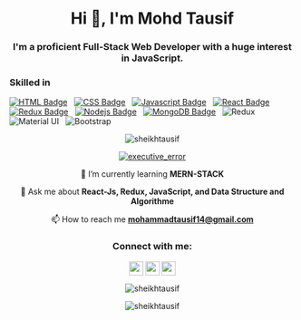 <h1 align="center">Hi 👋, I'm Mohd Tausif</h1>
<h3 align="center">I'm a proficient Full-Stack Web Developer with a huge interest in JavaScript.</h3>

### Skilled in 
[![HTML Badge](https://img.shields.io/badge/HTML-orange?style=for-the-badge&labelColor=black&logo=html5&logoColor=orange)](#)  &nbsp; [![CSS Badge](https://img.shields.io/badge/CSS-blue?style=for-the-badge&labelColor=black&logo=css3&logoColor=blue)](#) &nbsp; [![Javascript Badge](https://img.shields.io/badge/-Javascript-F0DB4F?style=for-the-badge&labelColor=black&logo=javascript&logoColor=F0DB4F)](#)  &nbsp; [![React Badge](https://img.shields.io/badge/-React-61DBFB?style=for-the-badge&labelColor=black&logo=react&logoColor=61DBFB)](#) &nbsp; [![Redux Badge](https://img.shields.io/badge/-Redux-007acc?style=for-the-badge&labelColor=black&logo=redux&logoColor=007acc)](#) &nbsp; [![Nodejs Badge](https://img.shields.io/badge/-Nodejs-609857?style=for-the-badge&labelColor=black&logo=node.js&logoColor=609857)](#) &nbsp; [![MongoDB Badge](https://img.shields.io/badge/-MongoDB-409142?style=for-the-badge&labelColor=black&logo=mongodb&logoColor=409142)](#) &nbsp; ![Redux](https://img.shields.io/badge/express.js-%23593d88.svg?style=for-the-badge&labelColor=black&logo=express&logoColor=%2361DAFB) &nbsp; <br/>
![Material UI](https://img.shields.io/badge/materialui-%230081CB.svg?style=for-the-badge&labelColor=black&logo=material-ui&logoColor=white) &nbsp; ![Bootstrap](https://img.shields.io/badge/bootstrap-%23563D7C.svg?style=for-the-badge&labelColor=black&logo=bootstrap&logoColor=white)

<p align="center"><img src="https://komarev.com/ghpvc/?username=sheikhtausif&label=Profile%20views&color=0e75b6&style=flat"alt="sheikhtausif" /></p>

<p align="center"> <a href="https://twitter.com/executive_error" target="blank"><img src="https://img.shields.io/twitter/follow/executive_error?logo=twitter&style=for-the-badge" alt="executive_error" /></a> </p>

<div align="center">
🌱 I’m currently learning <strong>MERN-STACK</strong>

💬 Ask me about **React-Js, Redux, JavaScript, and Data Structure and Algorithme**

📫 How to reach me **mohammadtausif14@gmail.com**
</div>

<h3 align="center">Connect with me:</h3>
<p align="center">
<!-- <a href="https://dev.to/sheikhtausif" target="blank"><img align="center" src="https://cdn.jsdelivr.net/npm/simple-icons@3.0.1/icons/dev-dot-to.svg" alt="sheikhtausif" height="30" width="40" /></a> -->
<a href="https://twitter.com/executive_error" target="blank"><img align="center" src="https://raw.githubusercontent.com/rahuldkjain/github-profile-readme-generator/master/src/images/icons/Social/twitter.svg" alt="executive_error" height="25" width="25" /></a>
<a href="https://linkedin.com/in/mohdtausif" target="blank"><img align="center" src="https://raw.githubusercontent.com/rahuldkjain/github-profile-readme-generator/master/src/images/icons/Social/linked-in-alt.svg" alt="mohdtausif" height="25" width="25" /></a>
<a href="https://www.hackerrank.com/mohdtausif" target="blank"><img align="center" src="https://raw.githubusercontent.com/rahuldkjain/github-profile-readme-generator/master/src/images/icons/Social/hackerrank.svg" alt="mohdtausif" height="25" width="25" /></a>
</p>


<!-- <p align="center"><img src="https://github-readme-stats.vercel.app/api/top-langs?username=sheikhtausif&show_icons=true&locale=en&layout=compact" alt="sheikhtausif" /></p> -->

<p align="center"><img src="https://github-readme-stats.vercel.app/api?username=sheikhtausif&show_icons=true&locale=en" alt="sheikhtausif" /></p>

<p align="center"><img src="https://github-readme-streak-stats.herokuapp.com/?user=sheikhtausif&" alt="sheikhtausif" /></p>

